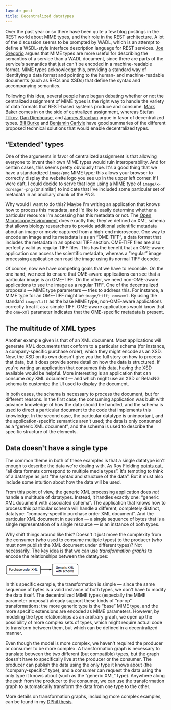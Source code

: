 ```yaml
---
layout: post
title: Decentralized datatypes
---
```


Over the past year or so there have been quite a few blog postings in
the REST world about MIME types, and their role in the REST
architecture.  A lot of the discussion seems to be prompted by WADL,
which is an attempt to define a WSDL-style interface description
language for REST services.  [Joe
Gregorio](http://bitworking.org/news/193/Do-we-need-WADL) argues that
MIME types are more useful for describing the semantics of a service
than a WADL document, since there are parts of the service's semantics
that just can't be encoded in a machine-readable format.  MIME types
acknowledge this, providing a standard way of identifying a data
format and pointing to the human- and machine-readable documents (such
as RFCs and XSDs) that define the syntax and accompanying semantics.

Following this idea, several people have begun debating whether or not
the centralized assignment of MIME types is the right way to handle
the variety of data formats that REST-based systems produce and
consume.  [Mark
Baker](http://www.markbaker.ca/blog/2008/02/media-type-centralization-is-a-feature-not-a-bug/)
comes in on the side of centralized assignment, whereas [Stefan
Tilkov](http://www.innoq.com/blog/st/2008/02/decentralizing_media_types.html),
[Dan
Diephouse](http://netzooid.com/blog/2008/02/07/why-a-restful-idl-is-an-oxymoron-and-what-we-really-need-instead/),
and [James
Strachan](http://macstrac.blogspot.com/2007/11/atompub-services-and-auto-detecting.html)
argue in favor of decentralized types.  [Bill
Burke](http://bill.burkecentral.com/2008/03/05/restful-xml-content-negotitation/)
and [Benjamin
Carlyle](http://soundadvice.id.au/blog/2009/08/16/#mimeLimitation)
have good summaries of the different proposed technical solutions that
would enable decentralized types.

## “Extended” types

One of the arguments in favor of centralized assignment is that
allowing everyone to invent their own MIME types would ruin
interoperability.  And for certain cases, this seems pretty obviously
true.  It's a good thing that we have a standardized `image/png` MIME
type; this allows your browser to correctly display the website logo
you see up in the upper left corner.  If I were daft, I could decide
to serve that logo using a MIME type of `image/x-dcreager-png` (or
similar) to indicate that I've included some particular set of
metadata in an ancillary chunk of the PNG.

Why would I want to do this?  Maybe I'm writing an application that
knows how to process this metadata, and I'd like to easily determine
whether a particular resource I'm accessing has this metadata or not.
The [Open Microscopy Environment](http://www.openmicroscopy.org) does
exactly this; they've defined an XML schema that allows biology
researchers to provide additional scientific metadata about an image
or movie captured from a high-end microscope.  One way to encode an
image and its metadata is as an “OME-TIFF”, a data format that
includes the metadata in an optional TIFF section.  OME-TIFF files are
also perfectly valid as regular TIFF files.  This has the benefit that
an OME-aware application can access the scientific metadata, whereas a
“regular” image processing application can read the image using its
normal TIFF decoder.

Of course, now we have competing goals that we have to reconcile.  On
the one hand, we need to ensure that OME-aware applications can see
that a particular image is an OME-TIFF.  On the other, we need
non-OME-aware applications to see the image as a regular TIFF.  One of
the decentralized proposals — MIME type parameters — tries to address
this.  For instance, a MIME type for an OME-TIFF might be `image/tiff;
ome=xml`.  By using the standard `image/tiff` as the base MIME type,
non-OME-aware applications correctly treat it as a simple TIFF.
OME-aware applications would know that the `ome=xml` parameter
indicates that the OME-specific metadata is present.

## The multitude of XML types

Another example given is that of an XML document.  Most applications
will generate XML documents that conform to a particular schema (for
instance, a company-specific purchase order), which they might encode
as an XSD.  Now, the XSD on its own doesn't give you the full story on
how to process that data, but it does provide some detail on how the
data is structured.  If you're writing an application that consumes
this data, having the XSD available would be helpful.  More
interesting is an application that can consume _any_ XML document —
and which might use an XSD or RelaxNG schema to customize the UI used
to display the document.

In both cases, the schema is necessary to process the document, but
for different reasons.  In the first case, the consuming application
was built with advance knowledge of how the data should be handled,
and the schema is used to direct a particular document to the code
that implements this knowledge.  In the second case, the particular
datatype is unimportant, and the application-specific semantics aren't
used; the data is only consumed as a “generic XML document”, and the
schema is used to describe the specific structure of the elements.

## Data doesn't have a single type

The common theme in both of these examples is that a single datatype
isn't enough to describe the data we're dealing with.  As Roy Fielding
[points out](http://roy.gbiv.com/untangled/2009/wrangling-mimetypes),
“all data formats correspond to multiple media types”.  It's tempting
to think of a datatype as just “the syntax and structure of the data”.
But it must also include some intuition about how the data will be
used.

From this point of view, the generic XML processing application does
_not_ handle a multitude of datatypes.  Instead, it handles exactly
one: “generic XML document with associated schema”.  The application
that knows how to process this particular schema will handle a
different, completely distinct, datatype: “company-specific purchase
order XML document”.  And the particular XML document in question — a
single sequence of bytes that is a single representation of a single
resource — is an instance of both types.

Why shift things around like this?  Doesn't it just move the
complexity from the consumer (who used to consume multiple types) to
the producer (who must now publish the XML document under different
types)?  Not necessarily.  The key idea is that we can use
_transformation graphs_ to encode the relationships between the
datatypes:

<div class="figure">
  <img src="/images/2009/12/21/decentralized-datatypes/xform-graph.png" alt="transformation graph"/>
</div>

In this specific example, the transformation is simple — since the
same sequence of bytes is a valid instance of both types, we don't
have to modify the data itself.  The decentralized MIME types
(especially the MIME parameter proposal) already support these kinds
of “no-op” transformations: the more generic type is the “base” MIME
type, and the more specific extensions are encoded as MIME parameters.
However, by modeling the type relationships as an arbitrary graph, we
open up the possibility of more complex sets of types, which might
require actual code to transform between them, but which can be
defined in a decentralized manner.

Even though the model is more complex, we haven't required the
producer or consumer to be more complex.  A transformation graph is
necessary to translate between the two different (but compatible)
types, but the graph doesn't have to specifically live at the producer
or the consumer.  The producer can publish the data using the only
type it knows about (the “company-specific” type), and a consumer can
request the data using the only type it knows about (such as the
“generic XML” type).  Anywhere along the path from the producer to the
consumer, we can use the transformation graph to automatically
transform the data from one type to the other.

More details on transformation graphs, including more complex
examples, can be found in my [DPhil
thesis](/publications/012-dphil-thesis).
